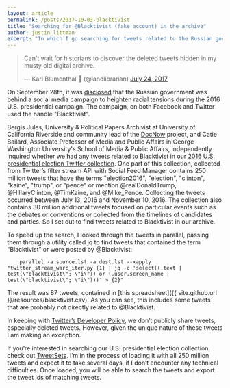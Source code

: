```yaml
---
layout: article
permalink: /posts/2017-10-03-blacktivist
title: "Searching for @Blacktivist (fake account) in the archive"
author: justin_littman 
excerpt: "In which I go searching for tweets related to the Russian government-linked fake Twitter account, @Blacktivist."
---
```


<blockquote class="twitter-tweet" data-lang="en"><p lang="en" dir="ltr">Can&#39;t wait for historians to discover the deleted tweets hidden in my musty old digital archive.</p>&mdash; Karl Blumenthal 🌹 (@landlibrarian) <a href="https://twitter.com/landlibrarian/status/889294609678991360?ref_src=twsrc%5Etfw">July 24, 2017</a></blockquote>
<script async src="//platform.twitter.com/widgets.js" charset="utf-8"></script>

On September 28th, it was [disclosed]( http://money.cnn.com/2017/09/28/media/blacktivist-russia-facebook-twitter/index.html) that the Russian government was behind a social media campaign to heighten racial tensions during the 2016 U.S. presidential campaign. The campaign, on both Facebook and Twitter used the handle "Blacktivist".

Bergis Jules, University & Political Papers Archivist at University of California Riverside and community lead of the [DocNow](http://www.docnow.io/) project, and Catie Bailard, 
Associate Professor of Media and Public Affairs in George Washington University's School of Media & Public Affairs, independently inquired whether we had any tweets related to Blacktivist in our [2016 U.S. presidential election Twitter collection](http://dx.doi.org/10.7910/DVN/PDI7IN). One part of this collection, collected from Twitter’s filter stream API with Social Feed Manager contains 250 million tweets that have the terms "election2016", "election", "clinton", "kaine", "trump", or "pence" or mention @realDonaldTrump, @HillaryClinton, @TimKaine, and @Mike_Pence. Collecting the tweets occurred between July 13, 2016 and November 10, 2016. The collection also contains 30 million additional tweets focused on particular events such as the debates or conventions or collected from the timelines of candidates and parties. So I set out to find tweets related to Blacktivist in our archive.

To speed up the search, I looked through the tweets in parallel, passing them through a utility called jq to find tweets that contained the term “Blacktivist” or were posted by @Blacktivist:
	
	    parallel -a source.lst -a dest.lst --xapply "twitter_stream_warc_iter.py {1} | jq -c 'select((.text | test(\"blacktivist\"; \"i\")) or (.user.screen_name | test(\"blacktivist\"; \"i\")))' > {2}"

The result was 87 tweets, contained in [this spreadsheet]({{ site.github.url }}/resources/blacktivist.csv). As you can see, this includes some tweets that are probably not directly related to @Blacktivist.

In keeping with [Twitter’s Developer Policy](https://developer.twitter.com/en/developer-terms/agreement-and-policy), we don’t publicly share tweets, especially deleted tweets. However, given the unique nature of these tweets I am making an exception.

If you’re interested in searching our U.S. presidential election collection, check out [TweetSets](https://tweetsets.library.gwu.edu/). I’m in the process of loading it with all 250 million tweets and expect it to take several days, if I don’t encounter any technical difficulties. Once loaded, you will be able to search the tweets and export the tweet ids of matching tweets.

